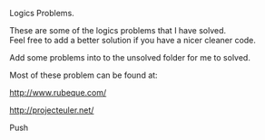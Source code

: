 Logics Problems.

These are some of the logics problems that I have solved.  
Feel free to add a better solution if you have a nicer cleaner code.

Add some problems into to the unsolved folder for me to solved.

Most of these problem can be found at:

http://www.rubeque.com/

http://projecteuler.net/

Push